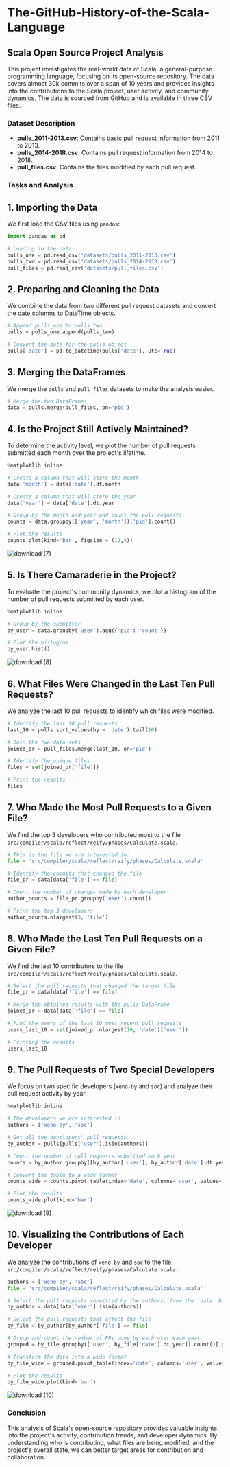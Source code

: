 # The-GitHub-History-of-the-Scala-Language


## Scala Open Source Project Analysis

This project investigates the real-world data of Scala, a general-purpose programming language, focusing on its open-source repository. The data covers almost 30k commits over a span of 10 years and provides insights into the contributions to the Scala project, user activity, and community dynamics. The data is sourced from GitHub and is available in three CSV files.

### **Dataset Description**

- **pulls_2011-2013.csv**: Contains basic pull request information from 2011 to 2013.
- **pulls_2014-2018.csv**: Contains pull request information from 2014 to 2018.
- **pull_files.csv**: Contains the files modified by each pull request.

### **Tasks and Analysis**

## **1. Importing the Data**
We first load the CSV files using `pandas`:

```python
import pandas as pd

# Loading in the data
pulls_one = pd.read_csv('datasets/pulls_2011-2013.csv')
pulls_two = pd.read_csv('datasets/pulls_2014-2018.csv')
pull_files = pd.read_csv('datasets/pull_files.csv')
```

## **2. Preparing and Cleaning the Data**

We combine the data from two different pull request datasets and convert the date columns to DateTime objects.

```python
# Append pulls_one to pulls_two
pulls = pulls_one.append(pulls_two)

# Convert the date for the pulls object
pulls['date'] = pd.to_datetime(pulls['date'], utc=True)
```

## **3. Merging the DataFrames**

We merge the `pulls` and `pull_files` datasets to make the analysis easier.

```python
# Merge the two DataFrames
data = pulls.merge(pull_files, on='pid')
```

## **4. Is the Project Still Actively Maintained?**

To determine the activity level, we plot the number of pull requests submitted each month over the project's lifetime.

```python
%matplotlib inline

# Create a column that will store the month
data['month'] = data['date'].dt.month

# Create a column that will store the year
data['year'] = data['date'].dt.year

# Group by the month and year and count the pull requests
counts = data.groupby(['year', 'month'])['pid'].count()

# Plot the results
counts.plot(kind='bar', figsize = (12,4))
```

![download (7)](https://github.com/user-attachments/assets/75c2324f-772d-45f5-aa2c-ddc1129bbcdd)


## **5. Is There Camaraderie in the Project?**

To evaluate the project's community dynamics, we plot a histogram of the number of pull requests submitted by each user.

```python
%matplotlib inline

# Group by the submitter
by_user = data.groupby('user').agg({'pid': 'count'})

# Plot the histogram
by_user.hist()
```

![download (8)](https://github.com/user-attachments/assets/4d4a4e4b-ddcf-4182-9bb0-7d410c8aefd2)


## **6. What Files Were Changed in the Last Ten Pull Requests?**

We analyze the last 10 pull requests to identify which files were modified.

```python
# Identify the last 10 pull requests
last_10 = pulls.sort_values(by = 'date').tail(10)

# Join the two data sets
joined_pr = pull_files.merge(last_10, on='pid')

# Identify the unique files
files = set(joined_pr['file'])

# Print the results
files
```

## **7. Who Made the Most Pull Requests to a Given File?**

We find the top 3 developers who contributed most to the file `src/compiler/scala/reflect/reify/phases/Calculate.scala`.

```python
# This is the file we are interested in:
file = 'src/compiler/scala/reflect/reify/phases/Calculate.scala'

# Identify the commits that changed the file
file_pr = data[data['file'] == file]

# Count the number of changes made by each developer
author_counts = file_pr.groupby('user').count()

# Print the top 3 developers
author_counts.nlargest(3, 'file')
```

## **8. Who Made the Last Ten Pull Requests on a Given File?**

We find the last 10 contributors to the file `src/compiler/scala/reflect/reify/phases/Calculate.scala`.

```python
# Select the pull requests that changed the target file
file_pr = data[data['file'] == file]

# Merge the obtained results with the pulls DataFrame
joined_pr = data[data['file'] == file]

# Find the users of the last 10 most recent pull requests
users_last_10 = set(joined_pr.nlargest(10, 'date')['user'])

# Printing the results
users_last_10
```

## **9. The Pull Requests of Two Special Developers**

We focus on two specific developers (`xeno-by` and `soc`) and analyze their pull request activity by year.

```python
%matplotlib inline

# The developers we are interested in
authors = ['xeno-by', 'soc']

# Get all the developers' pull requests
by_author = pulls[pulls['user'].isin(authors)]

# Count the number of pull requests submitted each year
counts = by_author.groupby([by_author['user'], by_author['date'].dt.year]).agg({'pid': 'count'}).reset_index()

# Convert the table to a wide format
counts_wide = counts.pivot_table(index='date', columns='user', values='pid', fill_value=0)

# Plot the results
counts_wide.plot(kind='bar')
```
![download (9)](https://github.com/user-attachments/assets/bbae189c-759a-4afb-907b-007402b60c59)


## **10. Visualizing the Contributions of Each Developer**

We analyze the contributions of `xeno-by` and `soc` to the file `src/compiler/scala/reflect/reify/phases/Calculate.scala`.

```python
authors = ['xeno-by', 'soc']
file = 'src/compiler/scala/reflect/reify/phases/Calculate.scala'

# Select the pull requests submitted by the authors, from the `data` DataFrame
by_author = data[data['user'].isin(authors)]

# Select the pull requests that affect the file
by_file = by_author[by_author['file'] == file]

# Group and count the number of PRs done by each user each year
grouped = by_file.groupby(['user', by_file['date'].dt.year]).count()['pid'].reset_index()

# Transform the data into a wide format
by_file_wide = grouped.pivot_table(index='date', columns='user', values='pid', fill_value=0)

# Plot the results
by_file_wide.plot(kind='bar')
```

![download (10)](https://github.com/user-attachments/assets/dfa1dbb7-ac97-46be-a34b-bbadab191ad5)


### **Conclusion**

This analysis of Scala's open-source repository provides valuable insights into the project's activity, contribution trends, and developer dynamics. By understanding who is contributing, what files are being modified, and the project's overall state, we can better target areas for contribution and collaboration.
